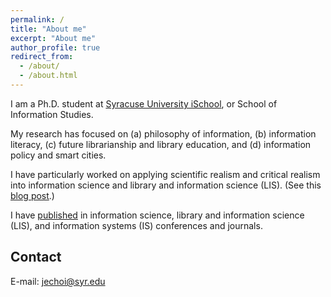```yaml
---
permalink: /
title: "About me"
excerpt: "About me"
author_profile: true
redirect_from: 
  - /about/
  - /about.html
---
```


I am a Ph.D. student at [Syracuse University iSchool](https://ischool.syr.edu/jeongbae-choi/), or School of Information Studies.

My research has focused on (a) philosophy of information, (b) information literacy, (c) future librarianship and library education, and (d) information policy and smart cities. 

I have particularly worked on applying scientific realism and critical realism into information science and library and information science (LIS). (See this [blog post](https://jeongbaechoi.github.io/posts/2022/09/info-real/).) 

I have [published](https://jeongbaechoi.github.io/publications/) in information science, library and information science (LIS), and information systems (IS) conferences and journals.


Contact
------
E-mail: [jechoi@syr.edu](mailto:jechoi@syr.edu)
